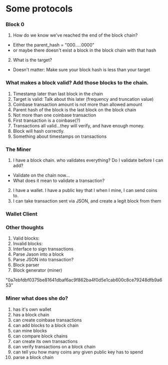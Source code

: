 # Some protocols

### Block 0
1. How do we know we've reached the end of the block chain?
  * Either the parent_hash = "000.....0000"
  * or maybe there doesn't exist a block in the block chain with that hash

2. What is the target?
  * Doesn't matter: Make sure your block hash is less than your target

### What makes a block valid? Add those blocks to the chain.
1. Timestamp later than last block in the chain
2. Target is valid: Talk about this later (frequency and truncation value)
3. Coinbase transaction amount is not more than allowed amount
4. Parent hash of the block is the last block on the block chain
5. Not more than one coinbase transaction
6. First transaction is a coinbase(?)
7. Transactions all valid...they will verify, and have enough money.
8. Block will hash correctly.
9. Something about timestamps on transactions

### The Miner
1. I have a block chain. who validates everything? Do I validate before I can add?
* Validate on the chain now...
* What does it mean to validate a transaction?
2. I have a wallet. I have a public key that I when I mine, I can send coins to.
3. I can take transaction sent via JSON, and create a legit block from them

### Wallet Client


### Other thoughts
1. Valid blocks:
2. Invalid blocks:
3. Interface to sign transactions
4. Parse Jason into a block
5. Parse JSON into transaction?
6. Block parser
7. Block generator (miner)

"0a7ebfdbf0375be81641dbaf6ac9f862ba4f0d5e1cab600c8ce79248dfb9a653"

### Miner what does she do?
1. has it's own wallet
2. has a block chain
3. can create coinbase transactions
4. can add blocks to a block chain
5. can mine blocks
6. can compare block chains
7. can create its own transactions
8. can verify transactions on a block chain
9. can tell you how many coins any given public key has to spend
10. parse a block chain 
